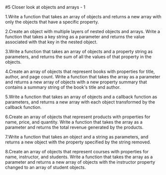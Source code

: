 #5 Closer look at objects and arrays - 1

1.Write a function that takes an array of objects and returns a new array with only the objects that have a specific property.

2.Create an object with multiple layers of nested objects and arrays. Write a function that takes a key string as a parameter and returns the value associated with that key in the nested object.

3.Write a function that takes an array of objects and a property string as parameters, and returns the sum of all the values of that property in the objects.

4.Create an array of objects that represent books with properties for title, author, and page count. Write a function that takes the array as a parameter and returns a new array of objects with a new property summary that contains a summary string of the book's title and author.

5.Write a function that takes an array of objects and a callback function as parameters, and returns a new array with each object transformed by the callback function.

6.Create an array of objects that represent products with properties for name, price, and quantity. Write a function that takes the array as a parameter and returns the total revenue generated by the products.

7.Write a function that takes an object and a string as parameters, and returns a new object with the property specified by the string removed.

8.Create an array of objects that represent courses with properties for name, instructor, and students. Write a function that takes the array as a parameter and returns a new array of objects with the instructor property changed to an array of student objects.